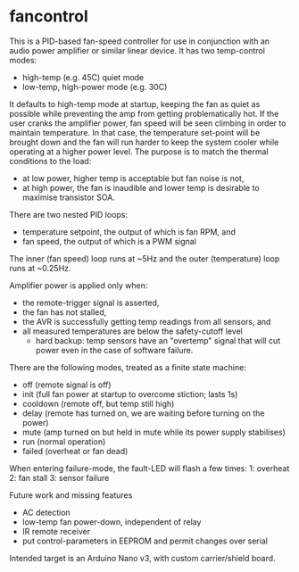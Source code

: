 # fancontrol

This is a PID-based fan-speed controller for use in conjunction with an audio power
amplifier or similar linear device.  It has two temp-control modes:
 - high-temp (e.g. 45C) quiet mode
 - low-temp, high-power mode (e.g. 30C)

It defaults to high-temp mode at startup, keeping the fan as quiet as possible while
preventing the amp from getting problematically hot.  If the user cranks the amplifier power,
fan speed will be seen climbing in order to maintain temperature.  In that case, the 
temperature set-point will be brought down and the fan will run harder to keep the system
cooler while operating at a higher power level.  The purpose is to match the thermal conditions
to the load:
 - at low power, higher temp is acceptable but fan noise is not,
 - at high power, the fan is inaudible and lower temp is desirable to maximise transistor SOA.

There are two nested PID loops:
 - temperature setpoint, the output of which is fan RPM, and
 - fan speed, the output of which is a PWM signal

The inner (fan speed) loop runs at ~5Hz and the outer (temperature) loop runs at ~0.25Hz.

Amplifier power is applied only when:
 - the remote-trigger signal is asserted,
 - the fan has not stalled, 
 - the AVR is successfully getting temp readings from all sensors, and
 - all measured temperatures are below the safety-cutoff level
     - hard backup: temp sensors have an "overtemp" signal that will cut power even in the case of software failure.

There are the following modes, treated as a finite state machine:
- off (remote signal is off)
- init (full fan power at startup to overcome stiction; lasts 1s)
- cooldown (remote off, but temp still high)
- delay (remote has turned on, we are waiting before turning on the power)
- mute (amp turned on but held in mute while its power supply stabilises)
- run (normal operation)
- failed (overheat or fan dead)

When entering failure-mode, the fault-LED will flash a few times:
1: overheat
2: fan stall
3: sensor failure

Future work and missing features
 - AC detection
 - low-temp fan power-down, independent of relay
 - IR remote receiver
 - put control-parameters in EEPROM and permit changes over serial

Intended target is an Arduino Nano v3, with custom carrier/shield board.

